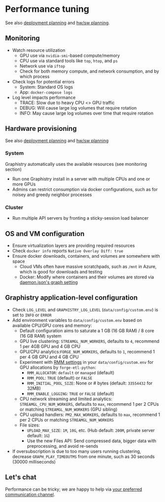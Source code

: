 # Performance tuning

See also [deployment planning](deployment-planning.md) and [hw/sw planning](../hardware-software.md).

## Monitoring

* Watch resource utilization
  * GPU use via `nvidia-smi`-based compute/memory
  * CPU use via standard tools like `top`, `htop`, and `ps`
  * Network use via `iftop`
  * Check for both memory compute, and network consumption, and by which process 
* Check logs for potential errors
  * System: Standard OS logs
  * App: `docker-compose logs`
* Log level impacts performance
  * TRACE: Slow due to heavy CPU <> GPU traffic
  * DEBUG: Will cause large log volumes that require rotation
  * INFO: May cause large log volumes over time that require rotation

## Hardware provisioning

See also [deployment planning](deployment-planning.md) and [hw/sw planning](hardware-software.md)

### System 

Graphistry automatically uses the available resources (see monitoring section)

* Run one Graphistry install in a server with multiple CPUs and one or more GPUs
* Admins can restrict consumption via docker configurations, such as for noisey and greedy neighbor processes

### Cluster 
* Run multiple API servers by fronting a sticky-session load balancer

## OS and VM configuration

* Ensure virtualization layers are providing required resources
* Check `docker info` reports `Native Overlay Diff: true`
* Ensure docker downloads, containers, and volumes are somewhere with space
  * Cloud VMs often have massive scratchpads, such as `/mnt` in Azure, which is good for downloads and testing
  * Docker: Modify where containers and their volumes are stored via [daemon.json's graph setting](https://stackoverflow.com/questions/24309526/how-to-change-the-docker-image-installation-directory/34731550#34731550)

## Graphistry application-level configuration

* Check `LOG_LEVEL` and `GRAPHISTRY_LOG_LEVEL` (`data/config/custom.env`) is set to `INFO` or `ERROR`
* Add environment variables to `data/config/custom.env` based on available CPU/GPU cores and memory:
  * Default configuration aims to saturate a 1 GB (16 GB RAM) / 8 core (16 GB RAM) system
  * GPU live clustering: `STREAMGL_NUM_WORKERS`, defaults to `4`, recommend 1 per 4GB GPU and 4 GB CPU
  * GPU/CPU analytics:`FORGE_NUM_WORKERS`, defaults to `1`, recommend 1 per 4 GB GPU and 4 GB CPU
  * Experiment with [RMM settings](https://github.com/rapidsai/rmm) in your `data/config/custom.env` for GPU allocations by `forge-etl-python`:
      * `RMM_ALLOCATOR`: `default` or `managed` (default)
      * `RMM_POOL`: `TRUE` (default) or `FALSE`
      * `RMM_INITIAL_POOL_SIZE`: None or # bytes (default: `33554432` for 32MB)
      * `RMM_ENABLE_LOGGING`: `TRUE` or `FALSE` (default)
  * CPU network streaming and limited analytics: `STREAMGL_CPU_NUM_WORKERS`, defaults to `max`, recommend 1 per 2 CPUs or matching `STREAMGL_NUM_WORKERS` (GPU sibling)
  * CPU upload handlers: `PM2_MAX_WORKERS`, defaults to `max`, recommend 1 per 2 CPUs or matching `STREAMGL_NUM_WORKERS`
  * File sizes:
     * `UPLOAD_MAX_SIZE`: `1M`, `10G`, etc. (Hub default: `200M`, private server default:  `1G`)
     * Use the new Files API: Send compressed data, bigger data with preprocessing, and avoid re-sends
* If oversubscription is due to too many users running clustering, decrease `GRAPH_PLAY_TIMEOUTMS` from one minute, such as 30 seconds (30000 milliseconds)

## Let's chat

Performance can be tricky; we are happy to help via [your preferred communication channel](https://www.graphistry.com/support).
